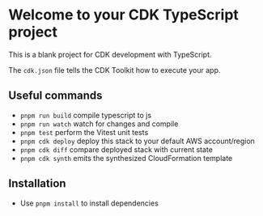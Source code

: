 # Welcome to your CDK TypeScript project

This is a blank project for CDK development with TypeScript.

The `cdk.json` file tells the CDK Toolkit how to execute your app.

## Useful commands

* `pnpm run build`   compile typescript to js
* `pnpm run watch`   watch for changes and compile
* `pnpm test`    perform the Vitest unit tests
* `pnpm cdk deploy`  deploy this stack to your default AWS account/region
* `pnpm cdk diff`    compare deployed stack with current state
* `pnpm cdk synth`   emits the synthesized CloudFormation template

## Installation

* Use `pnpm install` to install dependencies
